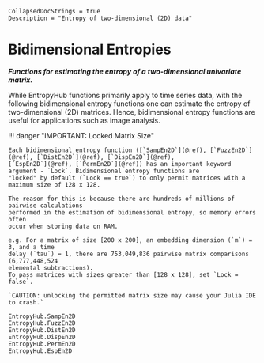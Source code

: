 ```@meta
CollapsedDocStrings = true
Description = "Entropy of two-dimensional (2D) data"
```
# Bidimensional Entropies

__*Functions for estimating the entropy of a two-dimensional univariate matrix.*__

While EntropyHub functions primarily apply to time series data, with the following
bidimensional entropy functions one can estimate the entropy of two-dimensional (2D)
matrices. Hence, bidimensional entropy functions are useful for applications such as image analysis.

!!! danger "IMPORTANT: Locked Matrix Size"

    Each bidimensional entropy function ([`SampEn2D`](@ref), [`FuzzEn2D`](@ref), [`DistEn2D`](@ref), [`DispEn2D`](@ref), 
    [`EspEn2D`](@ref), [`PermEn2D`](@ref)) has an important keyword argument - `Lock`. Bidimensional entropy functions are
    "locked" by default (`Lock == true`) to only permit matrices with a maximum size of 128 x 128.

    The reason for this is because there are hundreds of millions of pairwise calculations
    performed in the estimation of bidimensional entropy, so memory errors often
    occur when storing data on RAM.

    e.g. For a matrix of size [200 x 200], an embedding dimension (`m`) = 3, and a time
    delay (`tau`) = 1, there are 753,049,836 pairwise matrix comparisons (6,777,448,524
    elemental subtractions).
    To pass matrices with sizes greater than [128 x 128], set `Lock = false`.

    `CAUTION: unlocking the permitted matrix size may cause your Julia IDE to crash.`

    

```@docs
EntropyHub.SampEn2D
EntropyHub.FuzzEn2D
EntropyHub.DistEn2D
EntropyHub.DispEn2D
EntropyHub.PermEn2D
EntropyHub.EspEn2D
```